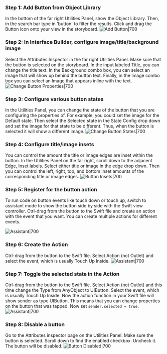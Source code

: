 ### Step 1: Add Button from Object Library
In the bottom of the far right Utilities Panel, show the Object Library. Then, in the search bar type in 'button' to filter the results. Click and drag the Button icon onto your view in the storyboard.
![Add Button|700](http://i.imgur.com/TtyGj0S.gif)

### Step 2: In Interface Builder, configure image/title/background image
Select the Attributes Inspector in the far right Utilities Panel. Make sure that the button is selected on the storyboard. In the input labeled Title, you can change the title text. In the Background combo box, you can select an image that will show up behind the button text. Finally, in the Image combo box you can select an Image that appears inline with the text.
![Change Button Properties|700](http://i.imgur.com/1Q2KgJV.gif)

### Step 3: Configure various button states
In the Utilities Panel, you can change the state of the button that you are configuring the properties of. For example, you could set the image for the Default state. Then select the Selected state in the State Config drop down and set the image for that state to be different. Thus, when the button is selected it will show a different image.
![Change Button States|700](http://i.imgur.com/mFcyb1W.gif)

### Step 4: Configure title/image insets
You can control the amount the title or image edges are inset within the button. In the Utilities Panel on the far right, scroll down to the adjacent Edge, Inset labels. Select either title or image in the edge drop down. Then you can control the left, right, top, and bottom inset amounts of the corresponding title or image edges.
![Button Insets|700](http://i.imgur.com/72kMTmW.gif)

### Step 5: Register for the button action
To run code on button events like touch down or touch up, switch to assistant mode to show the button side by side with the Swift view controller. Ctrl-drag from the button to the Swift file and create an action with the event that you want. You can create multiple actions for different events.

![Assistant|700](http://i.imgur.com/cR2DNvT.gif)

### Step 6: Create the Action
Ctrl-drag from the button to the Swift file. Select Action (not Outlet) and select the event, which is usually Touch Up Inside.
![Assistant|700](http://i.imgur.com/L2bdou3.gif)

### Step 7: Toggle the selected state in the Action
Ctrl-drag from the button to the Swift file. Select Action (not Outlet) and this time change the Type from AnyObject to UIButton. Select the event, which is usually Touch Up Inside. Now the action function in your Swift file will show sender as type UIButton. This means that you can change properties on the button that was tapped. Now set ```sender.selected = true```.
![Assistant|700](http://i.imgur.com/0deF0SS.gif)

### Step 8: Disable a button
Go to the Attributes inspector page on the Utilities Panel. Make sure the button is selected. Scroll down to find the enabled checkbox. Uncheck it. The button will be disabled.
![Button Disabled|700](http://i.imgur.com/cvL07jj.gif)
